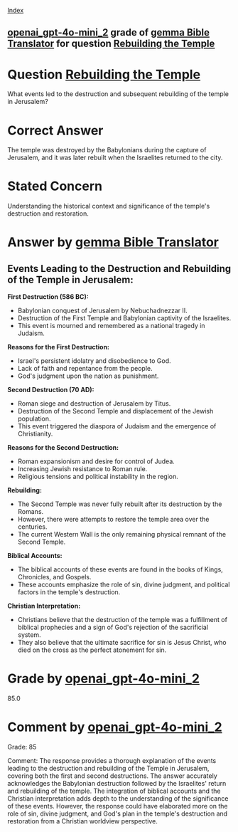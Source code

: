
[Index](../../../../index.md)
## [openai_gpt-4o-mini_2](../../../grading_models/openai_gpt-4o-mini_2.md) grade of [gemma Bible Translator](../../../answering_models/gemma_Bible_Translator.md) for question [Rebuilding the Temple](../../../questions/Rebuilding_the_Temple.md)

# Question [Rebuilding the Temple](../../../questions/Rebuilding_the_Temple.md)
What events led to the destruction and subsequent rebuilding of the temple in Jerusalem?

# Correct Answer
The temple was destroyed by the Babylonians during the capture of Jerusalem, and it was later rebuilt when the Israelites returned to the city.

# Stated Concern
Understanding the historical context and significance of the temple's destruction and restoration.

# Answer by [gemma Bible Translator](../../../answering_models/gemma_Bible_Translator.md)
## Events Leading to the Destruction and Rebuilding of the Temple in Jerusalem:

**First Destruction (586 BC):**

* Babylonian conquest of Jerusalem by Nebuchadnezzar II.
* Destruction of the First Temple and Babylonian captivity of the Israelites.
* This event is mourned and remembered as a national tragedy in Judaism.


**Reasons for the First Destruction:**

* Israel's persistent idolatry and disobedience to God.
* Lack of faith and repentance from the people.
* God's judgment upon the nation as punishment.


**Second Destruction (70 AD):**

* Roman siege and destruction of Jerusalem by Titus.
* Destruction of the Second Temple and displacement of the Jewish population.
* This event triggered the diaspora of Judaism and the emergence of Christianity.


**Reasons for the Second Destruction:**

* Roman expansionism and desire for control of Judea.
* Increasing Jewish resistance to Roman rule.
* Religious tensions and political instability in the region.


**Rebuilding:**

* The Second Temple was never fully rebuilt after its destruction by the Romans.
* However, there were attempts to restore the temple area over the centuries.
* The current Western Wall is the only remaining physical remnant of the Second Temple.


**Biblical Accounts:**

* The biblical accounts of these events are found in the books of Kings, Chronicles, and Gospels.
* These accounts emphasize the role of sin, divine judgment, and political factors in the temple's destruction.


**Christian Interpretation:**

* Christians believe that the destruction of the temple was a fulfillment of biblical prophecies and a sign of God's rejection of the sacrificial system.
* They also believe that the ultimate sacrifice for sin is Jesus Christ, who died on the cross as the perfect atonement for sin.

# Grade by [openai_gpt-4o-mini_2](../../../grading_models/openai_gpt-4o-mini_2.md)
85.0

# Comment by [openai_gpt-4o-mini_2](../../../grading_models/openai_gpt-4o-mini_2.md)
Grade: 85

Comment: The response provides a thorough explanation of the events leading to the destruction and rebuilding of the Temple in Jerusalem, covering both the first and second destructions. The answer accurately acknowledges the Babylonian destruction followed by the Israelites' return and rebuilding of the temple. The integration of biblical accounts and the Christian interpretation adds depth to the understanding of the significance of these events. However, the response could have elaborated more on the role of sin, divine judgment, and God's plan in the temple's destruction and restoration from a Christian worldview perspective.
